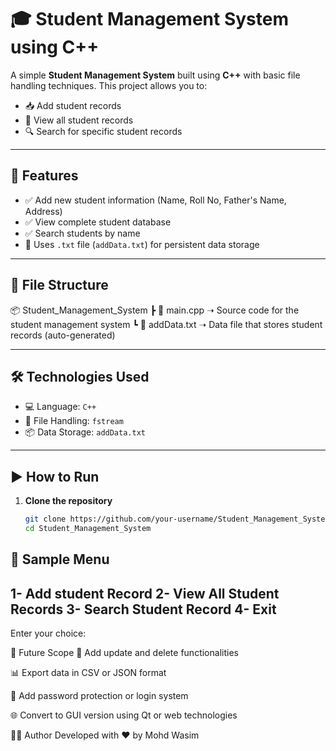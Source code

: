 # 🎓 Student Management System using C++

A simple **Student Management System** built using **C++** with basic file handling techniques. This project allows you to:

- 📥 Add student records  
- 📂 View all student records  
- 🔍 Search for specific student records  

---

## 🚀 Features

- ✅ Add new student information (Name, Roll No, Father's Name, Address)
- ✅ View complete student database
- ✅ Search students by name
- 💾 Uses `.txt` file (`addData.txt`) for persistent data storage

---

## 📁 File Structure

📦 Student_Management_System
┣ 📜 main.cpp ➝ Source code for the student management system
┗ 📄 addData.txt ➝ Data file that stores student records (auto-generated)


---

## 🛠️ Technologies Used

- 💻 Language: `C++`
- 📄 File Handling: `fstream`
- 📦 Data Storage: `addData.txt`

---

## ▶️ How to Run

1. **Clone the repository**
   ```bash
   git clone https://github.com/your-username/Student_Management_System.git
   cd Student_Management_System

   
📸 Sample Menu
-------------------------------------------------------------------------------------
1- Add student Record
2- View All Student Records
3- Search Student Record
4- Exit
-------------------------------------------------------------------------------------
Enter your choice:

📌 Future Scope
📝 Add update and delete functionalities

📊 Export data in CSV or JSON format

🔐 Add password protection or login system

🌐 Convert to GUI version using Qt or web technologies

🙋‍♂️ Author
Developed with ❤️ by Mohd Wasim
